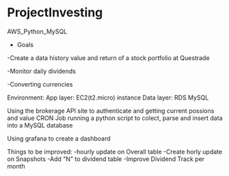 # ProjectInvesting
 AWS_Python_MySQL

- Goals

-Create a data history value and return of a stock portfolio at Questrade

-Monitor daily dividends 

-Converting currencies


Environment:
App layer: EC2(t2.micro) instance
Data layer: RDS MySQL 

Using the brokerage API site to authenticate and getting current possions and value
CRON Job running a python script to colect, parse and insert data into a MySQL database

Using grafana to create a dashboard

Things to be improved:
-hourly update on Overall table
-Create horly update on Snapshots
-Add "N" to dividend table
-Improve Dividend Track per month
